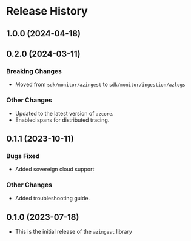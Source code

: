 # Release History

## 1.0.0 (2024-04-18)

## 0.2.0 (2024-03-11)

### Breaking Changes
* Moved from `sdk/monitor/azingest` to `sdk/monitor/ingestion/azlogs`

### Other Changes
* Updated to the latest version of `azcore`.
* Enabled spans for distributed tracing.

## 0.1.1 (2023-10-11)

### Bugs Fixed
* Added sovereign cloud support

### Other Changes
* Added troubleshooting guide.

## 0.1.0 (2023-07-18)
* This is the initial release of the `azingest` library
